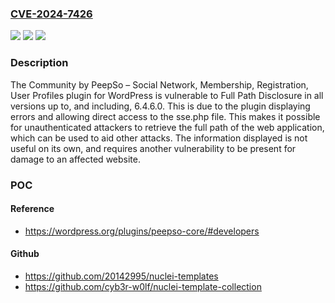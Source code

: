 ### [CVE-2024-7426](https://cve.mitre.org/cgi-bin/cvename.cgi?name=CVE-2024-7426)
![](https://img.shields.io/static/v1?label=Product&message=Community%20by%20PeepSo%20%E2%80%93%20Social%20Network%2C%20Membership%2C%20Registration%2C%20User%20Profiles%2C%20Premium%20%E2%80%93%20Mobile%20App&color=blue)
![](https://img.shields.io/static/v1?label=Version&message=*%3C%3D%206.4.6.0%20&color=brighgreen)
![](https://img.shields.io/static/v1?label=Vulnerability&message=CWE-200%20Exposure%20of%20Sensitive%20Information%20to%20an%20Unauthorized%20Actor&color=brighgreen)

### Description

The Community by PeepSo – Social Network, Membership, Registration, User Profiles plugin for WordPress is vulnerable to Full Path Disclosure in all versions up to, and including, 6.4.6.0. This is due to the plugin displaying errors and allowing direct access to the sse.php file. This makes it possible for unauthenticated attackers to retrieve the full path of the web application, which can be used to aid other attacks. The information displayed is not useful on its own, and requires another vulnerability to be present for damage to an affected website.

### POC

#### Reference
- https://wordpress.org/plugins/peepso-core/#developers

#### Github
- https://github.com/20142995/nuclei-templates
- https://github.com/cyb3r-w0lf/nuclei-template-collection

